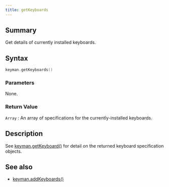 ```yaml
---
title: getKeyboards
---
```


## Summary

Get details of currently installed keyboards.

## Syntax

```c
keyman.getKeyboards()
```

### Parameters

None.

### Return Value

`Array`
:   An array of specifications for the currently-installed keyboards.

## Description

See [keyman.getKeyboard()](getKeyboard) for detail on the returned keyboard specification objects.

## See also 
- [keyman.addKeyboards()](addKeyboards)
